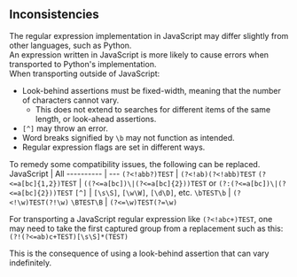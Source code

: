 ## Inconsistencies
The regular expression implementation in JavaScript may differ slightly from other languages, such as Python.  
An expression written in JavaScript is more likely to cause errors when transported to Python's implementation.  
When transporting outside of JavaScript:
* Look-behind assertions must be fixed-width, meaning that the number of characters cannot vary.
  * This does not extend to searches for different items of the same length, or look-ahead assertions.
* `[^]` may throw an error.
* Word breaks signified by `\b` may not function as intended.
* Regular expression flags are set in different ways.

To remedy some compatibility issues, the following can be replaced.
JavaScript | All
---------- | ---
`(?<!abb?)TEST` | `(?<!ab)(?<!abb)TEST`
`(?<=a[bc]{1,2})TEST` | `((?<=a[bc])\|(?<=a[bc]{2}))TEST` or `(?:(?<=a[bc])\|(?<=a[bc]{2}))TEST`
`[^]` | `[\s\S]`, `[\w\W]`, `[\d\D]`, etc.
`\bTEST\b` | `(?<!\w)TEST(?!\w)`
`\BTEST\B` | `(?<=\w)TEST(?=\w)`

For transporting a JavaScript regular expression like `(?<!abc+)TEST`, one may need to take the first captured group from a replacement such as this:  
`(?!(?<=ab)c+TEST)[\s\S]*(TEST)`  
  
This is the consequence of using a look-behind assertion that can vary indefinitely.

